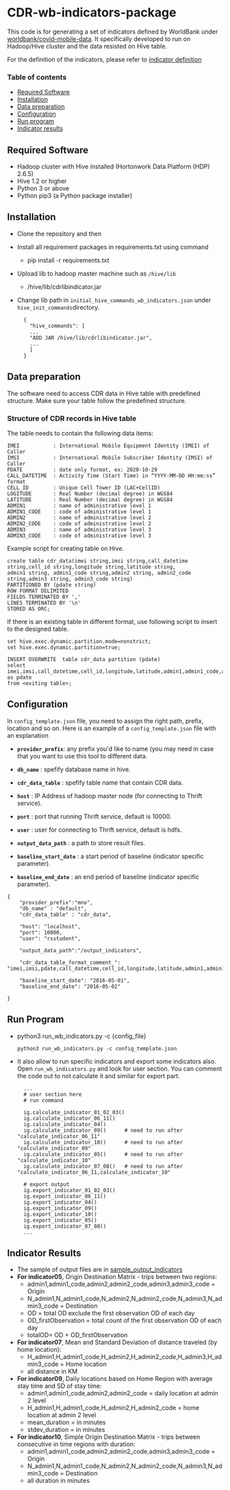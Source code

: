 # CDR-wb-indicators-package

This code is for generating a set of indicators defined by WorldBank under [worldbank/covid-mobile-data](https://github.com/worldbank/covid-mobile-data/tree/master/cdr-aggregation).
It specifically developed to run on Hadoop/Hive cluster and the data resisted on Hive table.

For the definition of the indicators, please refer to [indicator definition](https://github.com/worldbank/covid-mobile-data/tree/master/cdr-aggregation#indicators-computation)



### Table of contents

* [Required Software](#required-software)
* [Installation](#installation)
* [Data preparation](#data-preparation)
* [Configuration](#configuration)
* [Run program](#run-program)
* [Indicator results](#indicator-results)

## Required Software
* Hadoop cluster with Hive installed (Hortonwork Data Platform (HDP) 2.6.5)
* Hive 1.2 or higher
* Python 3 or above 
* Python pip3 (a Python package installer)

## Installation
* Clone the repository and then
* Install all requirement packages in requirements.txt using command 
  * pip install -r requirements.txt
* Upload lib to hadoop master machine such as `/hive/lib`
  * /hive/lib/cdrlibindicator.jar
* Change lib path in `initial_hive_commands_wb_indicators.json` under `hive_init_commands`directory.
 
  ```
    {
      "hive_commands": [
      ...
      "ADD JAR /hive/lib/cdrlibindicator.jar",
      ...
      ]
    }
  ```

## Data preparation
The software need to access CDR data in Hive table with predefined structure.
Make sure your table follow the predefined structure.

### Structure of CDR records in Hive table
The table needs to contain the following data items:

```
IMEI           : International Mobile Equipment Identity (IMEI) of Caller
IMSI           : International Mobile Subscriber Identity (IMSI) of Caller
PDATE          : date only format, ex: 2020-10-29
CALL_DATETIME  : Activity Time (Start Time) in “YYYY-MM-DD HH:mm:ss” format 
CELL_ID        : Unique Cell Tower ID (LAC+CellID)
LOGITUDE       : Real Number (decimal degree) in WGS84
LATITUDE       : Real Number (decimal degree) in WGS84
ADMIN1         : name of administrative level 1
ADMIN1_CODE    : code of administrative level 1
ADMIN2         : name of administrative level 2
ADMIN2_CODE    : code of administrative level 2
ADMIN3         : name of administrative level 3
ADMIN3_CODE    : code of administrative level 3
```

Example script for creating table on Hive.
```
create table cdr_data(imei string,imsi string,call_datetime string,cell_id string,longitude string,latitude string,
admin1 string, admin1_code string,admin2 string, admin2_code string,admin3 string, admin3_code string)
PARTITIONED BY (pdate string)
ROW FORMAT DELIMITED
FIELDS TERMINATED BY ','
LINES TERMINATED BY '\n'
STORED AS ORC;
```

If there is an existing table in different format, use following script to insert to the designed table.
```
set hive.exec.dynamic.partition.mode=nonstrict; 
set hive.exec.dynamic.partition=true; 

INSERT OVERWRITE  table cdr_data partition (pdate) 
select imei,imsi,call_datetime,cell_id,longitude,latitude,admin1,admin1_code,admin2,admin2_code,admin3,admin3_code,to_date(call_datetime) as pdate
from <exiting table>;
```


## Configuration
In `config_template.json` file, you need to assign the right path, prefix, location and so on. Here is an example of a `config_template.json` file with an explanation 

* **`provider_prefix`**:  any prefix you'd like to name (you may need in case that you want to use this tool to different data.

* **`db_name`** : spefify database name in hive.
* **`cdr_data_table`** : spefify table name that contain CDR data.
* **`host`** : IP Address of hadoop master node (for connecting to Thrift service).
* **`port`** : port that running Thrift service, default is 10000.
* **`user`** : user for connecting to Thrift service, default is hdfs.
* **`output_data_path`** : a path to store result files.

* **`baseline_start_date`** : a start period of baseline (indicator specific parameter).
* **`baseline_end_date`** : an end period of baseline (indicator specific parameter).

```
{
	"provider_prefix":"mno",
	"db_name" : "default",
	"cdr_data_table" : "cdr_data",	

	"host": "localhost",
	"port": 10000,
	"user": "rsstudent",

	"output_data_path":"/output_indicators",

	"cdr_data_table_format_comment_": "imei,imsi,pdate,call_datetime,cell_id,longitude,latitude,admin1,admin1_code,admin2,admin2_code,admin3,admin3_code",

	"baseline_start_date": "2016-05-01",
	"baseline_end_date": "2016-05-02"

}
```

## Run Program

* python3 run_wb_indicators.py -c {config_file}
 
  ```
  python3 run_wb_indicators.py -c config_template.json
  ```

* It also allow to run specific indicators and export some indicators also.
  Open `run_wb_indicators.py` and look for user section. You can comment the code out to not calculate it and similar for export part.
  ```
    ...
    # user section here
    # run command

    ig.calculate_indicator_01_02_03()
    ig.calculate_indicator_06_11()
    ig.calculate_indicator_04()
    ig.calculate_indicator_09()      # need to run after "calculate_indicator_06_11"
    ig.calculate_indicator_10()      # need to run after "calculate_indicator_09"
    ig.calculate_indicator_05()      # need to run after "calculate_indicator_10"
    ig.calculate_indicator_07_08()   # need to run after "calculate_indicator_06_11,calculate_indicator_10"

    # export output
    ig.export_indicator_01_02_03()  
    ig.export_indicator_06_11()  
    ig.export_indicator_04() 
    ig.export_indicator_09()
    ig.export_indicator_10()
    ig.export_indicator_05()
    ig.export_indicator_07_08()   
    ...
  ```

## Indicator Results
* The sample of output files are in [sample_output_indicators](/sample_output_indicators)
* **For indicator05**, Origin Destination Matrix - trips between two regions:
  * admin1,admin1_code,admin2,admin2_code,admin3,admin3_code = Origin
  * N_admin1,N_admin1_code,N_admin2,N_admin2_code,N_admin3,N_admin3_code = Destination
  * OD = total OD exclude the first observation OD of each day
  * OD_firstObservation = total count of the first observation OD of each day
  * totalOD= OD + OD_firstObservation 
* **For indicator07**, Mean and Standard Deviation of distance traveled (by home location):
  * H_admin1,H_admin1_code,H_admin2,H_admin2_code,H_admin3,H_admin3_code = Home location
  * all distance in KM
* **For indicator09**, Daily locations based on Home Region with average stay time and SD of stay time:
  * admin1,admin1_code,admin2,admin2_code = daily location at admin 2 level
  * H_admin1,H_admin1_code,H_admin2,H_admin2_code = home location at admin 2 level
  * mean_duration = in minutes
  * stdev_duration = in minutes
* **For indicator10**, Simple Origin Destination Matrix - trips between consecutive in time regions with duration:
  * admin1,admin1_code,admin2,admin2_code,admin3,admin3_code = Origin
  * N_admin1,N_admin1_code,N_admin2,N_admin2_code,N_admin3,N_admin3_code = Destination
  * all duration in minutes

